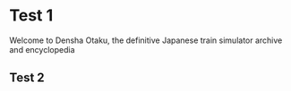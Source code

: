 # Test 1
Welcome to Densha Otaku, the definitive Japanese train simulator archive and encyclopedia
## Test 2
